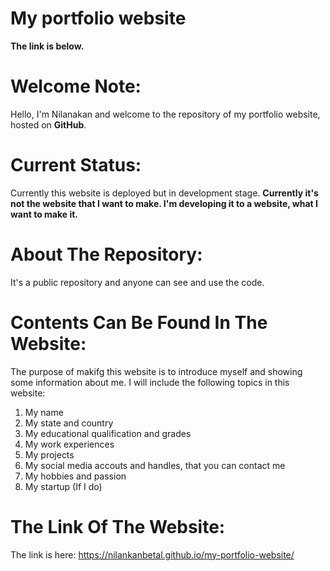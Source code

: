# My portfolio website
**The link is below.**

# Welcome Note:
Hello, I'm Nilanakan and welcome to the repository of my portfolio website, hosted on **GitHub**. 

# Current Status:
Currently this website is deployed but in development stage.
**Currently it's not the website that I want to make. I'm developing it to a website, what I want to make it.**

# About The Repository:
It's a public repository and anyone can see and use the code.

# Contents Can Be Found In The Website:
The purpose of makifg this website is to introduce myself and showing some information about me.
I will include the following topics in this website:
1. My name
2. My state and country
3. My educational qualification and grades
4. My work experiences
5. My projects
6. My social media accouts and handles, that you can contact me
7. My hobbies and passion
8. My startup (If I do)

# The Link Of The Website:
The link is here: https://nilankanbetal.github.io/my-portfolio-website/
